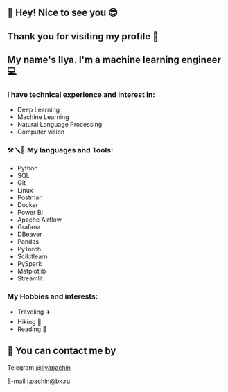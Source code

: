 


## 🚀 Hey! Nice to see you 😎
## Thank you for visiting my profile 🙂
## My name's Ilya. I'm a machine learning engineer 💻

### I have technical experience and interest in:
* Deep Learning
* Machine Learning
* Natural Language Processing
* Computer vision

### ⚒️🪛🔧 My languages and Tools:
* Python
* SQL
* Git
* Linux
* Postman
* Docker
* Power BI
* Apache Airflow
* Grafana
* DBeaver
* Pandas
* PyTorch
* Scikitlearn
* PySpark
* Matplotlib
* Streamlit

### My Hobbies and interests: 
* Traveling ✈️
* Hiking 🌄
* Reading 📖

## 🔗 You can contact me by

Telegram [@ilyapachin](https://t.me/ilyapachin)

E-mail [i.pachin@bk.ru](mailto:i.pachin@bk.ru)
